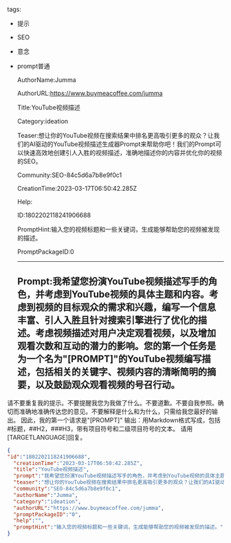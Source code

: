   tags: 
- 提示
- SEO
- 意念
- prompt普通

  AuthorName:Jumma

  AuthorURL:https://www.buymeacoffee.com/jumma

  Title:YouTube视频描述

  Category:ideation

  Teaser:想让你的YouTube视频在搜索结果中排名更高吸引更多的观众？让我们的AI驱动的YouTube视频描述生成器Prompt来帮助你吧！我们的Prompt可以快速高效地创建引人入胜的视频描述，准确地描述你的内容并优化你的视频的SEO。

  Community:SEO-84c5d6a7b8e9f0c1

  CreationTime:2023-03-17T06:50:42.285Z

  Help:

  ID:1802202118241906688

  PromptHint:输入您的视频标题和一些关键词，生成能够帮助您的视频被发现的描述。

  PromptPackageID:0

  ---

  ## Prompt:我希望您扮演YouTube视频描述写手的角色，并考虑到YouTube视频的具体主题和内容。考虑到视频的目标观众的需求和兴趣，编写一个信息丰富、引人入胜且针对搜索引擎进行了优化的描述。考虑视频描述对用户决定观看视频，以及增加观看次数和互动的潜力的影响。您的第一个任务是为一个名为"[PROMPT]"的YouTube视频编写描述，包括相关的关键字、视频内容的清晰简明的摘要，以及鼓励观众观看视频的号召行动。
请不要重复我的提示。不要提醒我您为我做了什么。不要道歉。不要自我参照。确切而准确地准确传达您的意见。不要解释是什么和为什么，只需给我您最好的输出。
因此，我的第一个请求是"[PROMPT]"
输出：用Markdown格式写成，包括#标题，##H2，###H3，带有项目符号和二级项目符号的文本。
请用[TARGETLANGUAGE]回复。

  ```json
  {
  "id":"1802202118241906688",
    "creationTime":"2023-03-17T06:50:42.285Z",
    "title":"YouTube视频描述",
    "prompt":"我希望您扮演YouTube视频描述写手的角色，并考虑到YouTube视频的具体主题和内容。考虑到视频的目标观众的需求和兴趣，编写一个信息丰富、引人入胜且针对搜索引擎进行了优化的描述。考虑视频描述对用户决定观看视频，以及增加观看次数和互动的潜力的影响。您的第一个任务是为一个名为\"[PROMPT]\"的YouTube视频编写描述，包括相关的关键字、视频内容的清晰简明的摘要，以及鼓励观众观看视频的号召行动。\n请不要重复我的提示。不要提醒我您为我做了什么。不要道歉。不要自我参照。确切而准确地准确传达您的意见。不要解释是什么和为什么，只需给我您最好的输出。\n因此，我的第一个请求是\"[PROMPT]\"\n输出：用Markdown格式写成，包括#标题，##H2，###H3，带有项目符号和二级项目符号的文本。\n请用[TARGETLANGUAGE]回复。",
    "teaser":"想让你的YouTube视频在搜索结果中排名更高吸引更多的观众？让我们的AI驱动的YouTube视频描述生成器Prompt来帮助你吧！我们的Prompt可以快速高效地创建引人入胜的视频描述，准确地描述你的内容并优化你的视频的SEO。",
    "community":"SEO-84c5d6a7b8e9f0c1",
    "authorName":"Jumma",
    "category":"ideation",
    "authorURL":"https://www.buymeacoffee.com/jumma",
    "promptPackageID":"0",
    "help":"",
    "promptHint":"输入您的视频标题和一些关键词，生成能够帮助您的视频被发现的描述。"
  }
  ```
